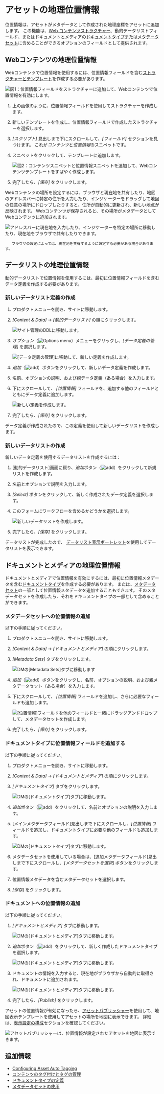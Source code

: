 # アセットの地理位置情報

位置情報は、アセットがメタデータとして作成された地理座標をアセットに追加します。 この機能は、[Web コンテンツストラクチャー](../web-content/web-content-structures/understanding-web-content-structures.md)、動的データリストフィールド、またはドキュメントとメディアの[ドキュメントタイプ](../documents-and-media/uploading-and-managing/managing-metadata/defining-document-types.md)または[メタデータセット](../documents-and-media/uploading-and-managing/managing-metadata/using-metadata-sets.md)に含めることができるオプションのフィールドとして提供されます。

## Webコンテンツの地理位置情報

Webコンテンツで位置情報を使用するには、位置情報フィールドを含む[ストラクチャーとテンプレート](../web-content/web-content-structures/understanding-web-content-structures.md)を作成する必要があります。

![図1：位置情報フィールドをストラクチャーに追加して、Webコンテンツで位置情報を有効にします。](./geolocating-assets/images/01.png)

1.  上の画像のように、位置情報フィールドを使用してストラクチャーを作成します。

2.  新しいテンプレートを作成し、位置情報フィールドで作成したストラクチャーを選択します。

3.  *[スクリプト]* 見出しまで下にスクロールして、*[フィールド]* セクションを見つけます。 これが*コンテンツ*と*位置情報*のスニペットです。

4.  スニペットをクリックして、テンプレートに追加します。

    ![図2：コンテンツスニペットと位置情報スニペットを追加して、Webコンテンツテンプレートをすばやく作成します。](./geolocating-assets/images/02.png)

5.  完了したら、*[保存]* をクリックします。

Webコンテンツの場所を設定するには、ブラウザと現在地を共有したり、地図のアドレスバーに特定の住所を入力したり、インジケーターをドラッグして地図の任意の場所にドロップしたりすると、住所が自動的に更新され、新しい地点が反映されます。 Webコンテンツが保存されると、その場所がメタデータとしてWebコンテンツに追加されます。

![アドレスバーに現在地を入力したり、インジケーターを特定の場所に移動したり、現在地をブラウザで共有したりできます。](./geolocating-assets/images/15.png)

``` note::
   ブラウザの設定によっては、現在地を共有するように設定する必要がある場合があります。
```

## データリストの地理位置情報

動的データリストで位置情報を使用するには、最初に位置情報フィールドを含むデータ定義を作成する必要があります。

### 新しいデータリスト定義の作成

1.  プロダクトメニューを開き、サイトに移動します。

2.  *[Content & Data]* → *[動的データリスト]* の順にクリックします。

    ![サイト管理のDDLに移動します。](./geolocating-assets/images/03.png)

3.  *オプション*（![Options menu](../../images/icon-options.png)）メニューをクリックし、*[データ定義の管理]* を選択します。

    ![[データ定義の管理]に移動して、新しい定義を作成します。](./geolocating-assets/images/04.png)

4.  *追加*（![add](../../images/icon-add.png)）ボタンをクリックして、新しいデータ定義を作成します。

5.  名前、オプションの説明、および親データ定義（ある場合）を入力します。

6.  下にスクロールして、 *[位置情報]* フィールドを、追加する他のフィールドとともにデータ定義に追加します。

    ![新しい定義を作成します。](./geolocating-assets/images/05.png)

7.  完了したら、*[保存]* をクリックします。

データ定義が作成されたので、この定義を使用して新しいデータリストを作成します。

### 新しいデータリストの作成

新しいデータ定義を使用するデータリストを作成するには：

1.  [動的データリスト]画面に戻り、*追加*ボタン（![add](../../images/icon-add.png)）をクリックして新規リストを作成します。

2.  名前とオプションで説明を入力します。

3.  *[Select]* ボタンをクリックして、新しく作成されたデータ定義を選択します。

4.  このフォームにワークフローを含めるかどうかを選択します。

    ![新しいデータリストを作成します。](./geolocating-assets/images/06.png)

5.  完了したら、*[保存]* をクリックします。

データリストが完成したので、 [データリスト表示ポートレット](../../process-automation/forms/dynamic-data-lists/getting-started-with-dynamic-data-lists.md)を使用してデータリストを表示できます。

## ドキュメントとメディアの地理位置情報

ドキュメントとメディアで位置情報を有効にするには、最初に位置情報メタデータを含む[ドキュメントタイプ](../documents-and-media/uploading-and-managing/managing-metadata/defining-document-types.md)を作成する必要があります。 または、[メタデータセット](../documents-and-media/uploading-and-managing/managing-metadata/using-metadata-sets.md)の一部として位置情報メタデータを追加することもできます。 そのメタデータセットを作成したら、それをドキュメントタイプの一部として含めることができます。

### メタデータセットへの位置情報の追加

以下の手順に従ってください。

1.  プロダクトメニューを開き、サイトに移動します。

2.  *[Content & Data]* → *[ドキュメントとメディア]* の順にクリックします。

3.  *[Metadata Sets]* タブをクリックします。

    ![DMの[Metadata Sets]タブに移動します](./geolocating-assets/images/07.png)

4.  *追加*（![add](../../images/icon-add.png)）ボタンをクリックし、名前、オプションの説明、および親メタデータセット（ある場合）を入力します。

5.  下にスクロールして、 *[位置情報]* フィールドを追加し、さらに必要なフィールドも追加します。

    ![[位置情報]フィールドを他のフィールドと一緒にドラッグアンドドロップして、メタデータセットを作成します。](./geolocating-assets/images/08.png)

6.  完了したら、*[保存]* をクリックします。

### ドキュメントタイプに位置情報フィールドを追加する

以下の手順に従ってください。

1.  プロダクトメニューを開き、サイトに移動します。

2.  *[Content & Data]* → *[ドキュメントとメディア]* の順にクリックします。

3.  *[ドキュメントタイプ]* タブをクリックします。

    ![DMの[ドキュメントタイプ]タブに移動します。](./geolocating-assets/images/09.png)

4.  *追加*ボタン（![add](../../images/icon-add.png)）をクリックして、名前とオプションの説明を入力します。

5.  [メインメタデータフィールド]見出しまで下にスクロールし、*[位置情報]* フィールドを追加し、ドキュメントタイプに必要な他のフィールドも追加します。

    ![DMの[ドキュメントタイプ]タブに移動します。](./geolocating-assets/images/10.png)

6.  メタデータセットを使用している場合は、[追加メタデータフィールド]見出しまで下にスクロールし、*[メタデータセットを選択]* ボタンをクリックします。

7.  位置情報メタデータを含むメタデータセットを選択します。

8.  *[保存]* をクリックします。

### ドキュメントへの位置情報の追加

以下の手順に従ってください。

1.  *[ドキュメントとメディア]* タブに移動します。

    ![DMの[ドキュメントとメディア]タブに移動します。](./geolocating-assets/images/11.png)

2.  *追加*ボタン（![add](../../images/icon-add.png)）をクリックして、新しく作成したドキュメントタイプを選択します。

    ![DMの[ドキュメントとメディア]タブに移動します。](./geolocating-assets/images/12.png)

3.  ドキュメントの情報を入力すると、現在地がブラウザから自動的に取得され、ドキュメントに追加されます。

    ![DMの[ドキュメントとメディア]タブに移動します。](./geolocating-assets/images/13.png)

4.  完了したら、*[Publish]* をクリックします。

アセットの位置情報が有効になったら、[アセットパブリッシャー](../../site-building/displaying-content/using-the-asset-publisher-widget/displaying-assets-intro.md)を使用して、地図表示テンプレートを使用してアセットの場所を地図に表示できます。 詳細は、[表示設定の構成](../../site-building/displaying-content/using-the-asset-publisher-widget/configuring-display-settings.md)セクションを確認してください。

![アセットパブリッシャーは、位置情報が設定されたアセットを地図に表示できます。](./geolocating-assets/images/14.png)

## 追加情報

  - [Configuring Asset Auto Tagging](./auto-tagging/configuring-asset-auto-tagging.md)
  - [コンテンツのタグ付けとタグの管理](./tagging-content-and-managing-tags.md)
  - [ドキュメントタイプの定義](../documents-and-media/uploading-and-managing/managing-metadata/defining-document-types.md)
  - [メタデータセットの使用](../documents-and-media/uploading-and-managing/managing-metadata/using-metadata-sets.md)
